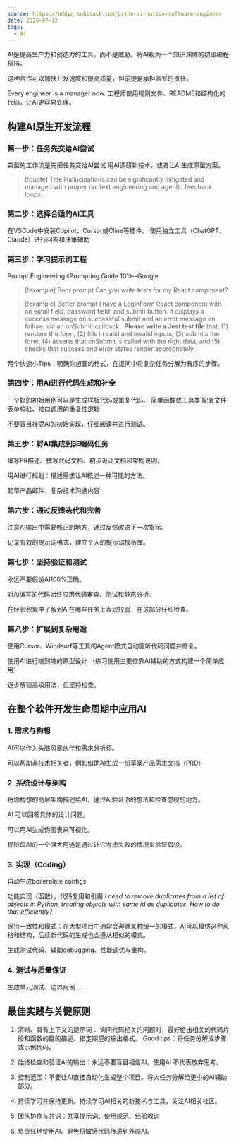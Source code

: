 ```yaml
---
source: https://addyo.substack.com/p/the-ai-native-software-engineer
date: 2025-07-12
tags:
  - AI
---
```

AI是提高生产力和创造力的工具，而不是威胁。将AI视为一个知识渊博的初级编程搭档。

这种合作可以加快开发速度和提高质量，但前提是承担监督的责任。

Every engineer is a manager now. 
工程师使用规则文件、README和结构化的代码，让AI更容易处理。

## 构建AI原生开发流程

### 第一步：任务先交给AI尝试

典型的工作流是先把任务交给AI尝试
用AI调研新技术，或者让AI生成原型方案。


> [!quote] Title
> Hallucinations can be significantly mitigated and managed with proper context engineering and agentic feedback loops.


### 第二步：选择合适的AI工具

在VSCode中安装Copilot、Cursor或Cline等插件。
使用独立工具（ChatGPT、Claude）进行问答和决策辅助

### 第三步：学习提示词工程

Prompt Engineering
《Prompting Guide 101》--Google


> [!example]  Poor prompt
> Can you write tests for my React component?


> [!example] Better prompt
>I have a LoginForm React component with an email field, password field, and submit button. It displays a success message on successful submit and an error message on failure, via an onSubmit callback. 
>**Please write a Jest test file** that: 
>(1) renders the form, 
>(2) fills in valid and invalid inputs, 
>(3) submits the form, 
>(4) asserts that onSubmit is called with the right data, and
(5) checks that success and error states render appropriately.

两个快速小Tips：明确你想要的格式，在提问中将复杂任务分解为有序的步骤。

### 第四步：用AI进行代码生成和补全

一个好的初始用例可以是生成样板代码或重复代码。
	简单函数或工具类
	配置文件
	表单校验、接口调用的重复性逻辑
	
不要盲目接受AI的初始实现，仔细阅读并进行测试。

### 第五步：将AI集成到非编码任务

编写PR描述、撰写代码文档、初步设计文档和架构说明。

用AI进行规划：描述需求让AI概述一种可能的方法。

起草产品邮件，复杂技术沟通内容

### 第六步：通过反馈迭代和完善

注意AI输出中需要修正的地方，通过反馈改进下一次提示。

记录有效的提示词格式，建立个人的提示词模板库。

### 第七步：坚持验证和测试

永远不要假设AI100%正确。

对Ai编写的代码始终应用代码审查、测试和静态分析。

在经验积累中了解到AI在哪些任务上表现较弱，在这部分仔细检查。

### 第八步：扩展到复杂用途

使用Cursor、Windsurf等工具的Agent模式自动监听代码问题并修复。

使用AI进行端到端的原型设计 （练习使用主要依靠AI辅助的方式构建一个简单应用）

逐步解锁高级用法，但坚持检查。

## 在整个软件开发生命周期中应用AI
### 1. 需求与构想

AI可以作为头脑风暴伙伴和需求分析师。

可以帮助非技术相关者，例如借助AI生成一份草案产品需求文档（PRD）
### 2. 系统设计与架构

将你构想的高层架构描述给AI，通过AI验证你的想法和检查忽视的地方。

AI 可以回答具体的设计问题。

可以用AI生成伪图表来可视化。

现阶段AI的一个强大用途是通过让它考虑失败的情况来验证假设。
### 3. 实现（Coding）

自动生成boilerplate configs

功能实现（函数），代码复用和引用
	_I need to remove duplicates from a list of objects in Python, treating objects with same id as duplicates. How to do that efficiently?_

保持一致性和模式：在大型项目中通常会遵循某种统一的模式，AI可以模仿这种风格和结构，后续新代码的生成也会遵从相似的模式。

生成测试代码、辅助debugging、性能调优与重构。

### 4. 测试与质量保证

生成单元测试、边界用例
...


## 最佳实践与关键原则

1. 清晰、具有上下文的提示词：
	询问代码相关的问题时，最好给出相关的代码片段和函数的目的描述。指定期望的输出格式。
	Good tips：将任务分解成步骤或示例代码。

2. 始终检查和验证AI的输出：永远不要盲目相信AI。使用AI 不代表放弃思考。
3. 控制范围：不要让AI直接自动化生成整个项目。将大任务分解给更小的AI辅助部分。
4. 持续学习并保持更新。持续学习AI相关的新技术与工具，关注AI相关社区。
5. 团队协作与共识：共享提示词、使用规范、经验教训
6. 负责任地使用AI。避免将敏感代码传递到外部AI。